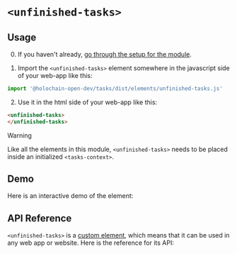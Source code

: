 # `<unfinished-tasks>`

## Usage

0. If you haven't already, [go through the setup for the module](/setup).

1. Import the `<unfinished-tasks>` element somewhere in the javascript side of your web-app like this:

```js
import '@holochain-open-dev/tasks/dist/elements/unfinished-tasks.js'
```

2. Use it in the html side of your web-app like this:

```html
<unfinished-tasks>
</unfinished-tasks>
```

> [!WARNING]
> Like all the elements in this module, `<unfinished-tasks>` needs to be placed inside an initialized `<tasks-context>`.

## Demo

Here is an interactive demo of the element:

<element-demo>
</element-demo>

<script setup>
import { onMounted } from "vue";
import { ProfilesClient, ProfilesStore } from '@holochain-open-dev/profiles';
import { demoProfiles, ProfilesZomeMock } from '@holochain-open-dev/profiles/dist/mocks.js';
import { decodeHashFromBase64, encodeHashToBase64 } from '@holochain/client';
import { render } from "lit";
import { html, unsafeStatic } from "lit/static-html.js";

import { TasksZomeMock, sampleTask } from "../../ui/src/mocks.ts";
import { TasksStore } from "../../ui/src/tasks-store.ts";
import { TasksClient } from "../../ui/src/tasks-client.ts";

onMounted(async () => {
  // Elements need to be imported on the client side, not the SSR side
  // Reference: https://vitepress.dev/guide/ssr-compat#importing-in-mounted-hook
  await import('@api-viewer/docs/lib/api-docs.js');
  await import('@api-viewer/demo/lib/api-demo.js');
  await import('@holochain-open-dev/profiles/dist/elements/profiles-context.js');
  if (!customElements.get('tasks-context')) await import('../../ui/src/elements/tasks-context.ts');
  if (!customElements.get('unfinished-tasks')) await import('../../ui/src/elements/unfinished-tasks.ts');

  const profiles = await demoProfiles();

  const profilesMock = new ProfilesZomeMock(
    profiles,
    Array.from(profiles.keys())[0]
  );
  const profilesStore = new ProfilesStore(new ProfilesClient(profilesMock, "tasks_test"));

  const mock = new TasksZomeMock();
  const client = new TasksClient(mock, "tasks_test");

  const task = await sampleTask(client);

  const record = await mock.create_task(task);

  const store = new TasksStore(client);
  
  render(html`
    <profiles-context .store=${profilesStore}>
      <tasks-context .store=${store}>
        <api-demo src="custom-elements.json" only="unfinished-tasks" exclude-knobs="store">
          <template data-element="unfinished-tasks" data-target="host">
            <unfinished-tasks ></unfinished-tasks>
          </template>
        </api-demo>
      </tasks-context>
    </profiles-context>
  `, document.querySelector('element-demo'))
  })


</script>

## API Reference

`<unfinished-tasks>` is a [custom element](https://web.dev/articles/custom-elements-v1), which means that it can be used in any web app or website. Here is the reference for its API:

<api-docs src="custom-elements.json" only="unfinished-tasks">
</api-docs>
